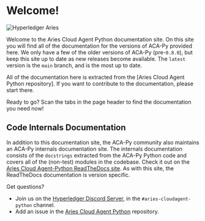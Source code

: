# Welcome!

![Hyperledger Aries](https://www.hyperledger.org/wp-content/uploads/2019/06/Hyperledger_Aries_Logo_Color-300x85.png)

Welcome to the Aries Cloud Agent Python documentation site. On this site
you will find all of the documentation for the versions of ACA-Py provided
here. We only have a few of the older versions of ACA-Py (pre-`0.8.0`),
but keep this site up to date as new releases become available.
The `latest` version is the `main` branch, and is the most up to date.

All of the documentation here is extracted from the [Aries Cloud Agent Python repository].
If you want to contribute to the documentation, please start there.

Ready to go? Scan the tabs in the page header to find the documentation you need now!

## Code Internals Documentation

In addition to this documentation site, the ACA-Py community also maintains an
ACA-Py internals documentation site. The internals documentation consists of the
`docstrings` extracted from the ACA-Py Python code and covers all of the
(non-test) modules in the codebase. Check it out on the [Aries Cloud
Agent-Python ReadTheDocs site](https://aries-cloud-agent-python.readthedocs.io/en/0.8.0).
As with this site, the ReadTheDocs documentation is version specific.

Get questions?

- Join us on the [Hyperledger Discord Server](https://chat.hyperledger.org), in the `#aries-cloudagent-python` channel.
- Add an issue in the [Aries Cloud Agent Python](https://github.com/hyperledger/aries-cloudagent-python) repository.